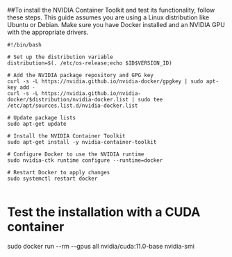 ##To install the NVIDIA Container Toolkit and test its functionality, follow these steps. This guide assumes you are using a Linux distribution like Ubuntu or Debian. Make sure you have Docker installed and an NVIDIA GPU with the appropriate drivers.



```
#!/bin/bash

# Set up the distribution variable
distribution=$(. /etc/os-release;echo $ID$VERSION_ID)

# Add the NVIDIA package repository and GPG key
curl -s -L https://nvidia.github.io/nvidia-docker/gpgkey | sudo apt-key add -
curl -s -L https://nvidia.github.io/nvidia-docker/$distribution/nvidia-docker.list | sudo tee /etc/apt/sources.list.d/nvidia-docker.list

# Update package lists
sudo apt-get update

# Install the NVIDIA Container Toolkit
sudo apt-get install -y nvidia-container-toolkit

# Configure Docker to use the NVIDIA runtime
sudo nvidia-ctk runtime configure --runtime=docker

# Restart Docker to apply changes
sudo systemctl restart docker


```



# Test the installation with a CUDA container
sudo docker run --rm --gpus all nvidia/cuda:11.0-base nvidia-smi